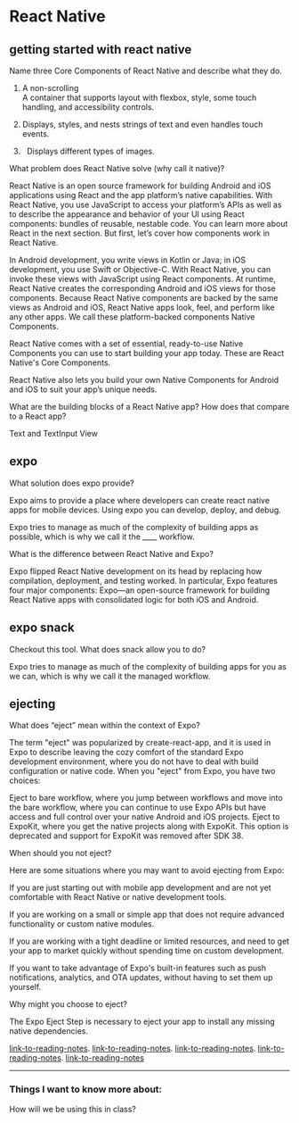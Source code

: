# React Native

## getting started with react native

Name three Core Components of React Native and describe what they do.

1. <View>	<ViewGroup>	<UIView>	A non-scrolling <div>	A container that supports layout with flexbox, style, some touch handling, and accessibility controls.
2. <Text>	<TextView>	<UITextView>	<p>	Displays, styles, and nests strings of text and even handles touch events.
3. <Image>	<ImageView>	<UIImageView>	<img>	Displays different types of images.

What problem does React Native solve (why call it native)?

React Native is an open source framework for building Android and iOS applications using React and the app platform’s native capabilities. With React Native, you use JavaScript to access your platform’s APIs as well as to describe the appearance and behavior of your UI using React components: bundles of reusable, nestable code. You can learn more about React in the next section. But first, let’s cover how components work in React Native.

In Android development, you write views in Kotlin or Java; in iOS development, you use Swift or Objective-C. With React Native, you can invoke these views with JavaScript using React components. At runtime, React Native creates the corresponding Android and iOS views for those components. Because React Native components are backed by the same views as Android and iOS, React Native apps look, feel, and perform like any other apps. We call these platform-backed components Native Components.

React Native comes with a set of essential, ready-to-use Native Components you can use to start building your app today. These are React Native's Core Components.

React Native also lets you build your own Native Components for Android and iOS to suit your app’s unique needs.

What are the building blocks of a React Native app? How does that compare to a React app?

Text and TextInput View 

## expo

What solution does expo provide?

Expo aims to provide a place where developers can create react native apps for mobile devices. Using expo you can develop, deploy, and debug.

Expo tries to manage as much of the complexity of building apps as possible, which is why we call it the ____ workflow.



What is the difference between React Native and Expo?

Expo flipped React Native development on its head by replacing how compilation, deployment, and testing worked. In particular, Expo features four major components: Expo—an open-source framework for building React Native apps with consolidated logic for both iOS and Android.

## expo snack

Checkout this tool. What does snack allow you to do?

Expo tries to manage as much of the complexity of building apps for you as we can, which is why we call it the managed workflow.

## ejecting

What does “eject” mean within the context of Expo?

The term "eject" was popularized by create-react-app, and it is used in Expo to describe leaving the cozy comfort of the standard Expo development environment, where you do not have to deal with build configuration or native code. When you "eject" from Expo, you have two choices:

Eject to bare workflow, where you jump between workflows and move into the bare workflow, where you can continue to use Expo APIs but have access and full control over your native Android and iOS projects.
Eject to ExpoKit, where you get the native projects along with ExpoKit. This option is deprecated and support for ExpoKit was removed after SDK 38.

When should you not eject?

Here are some situations where you may want to avoid ejecting from Expo:

If you are just starting out with mobile app development and are not yet comfortable with React Native or native development tools.

If you are working on a small or simple app that does not require advanced functionality or custom native modules.

If you are working with a tight deadline or limited resources, and need to get your app to market quickly without spending time on custom development.

If you want to take advantage of Expo's built-in features such as push notifications, analytics, and OTA updates, without having to set them up yourself.

Why might you choose to eject?

The Expo Eject Step is necessary to eject your app to install any missing native dependencies.


[link-to-reading-notes](https://facebook.github.io/react-native/docs/getting-started).
[link-to-reading-notes](https://expo.io/).
[link-to-reading-notes](https://snack.expo.io/).
[link-to-reading-notes](https://docs.expo.io/versions/latest/expokit/eject).
[link-to-reading-notes](https://facebook.github.io/react-native/docs/tutorial)
*************************************************************************************************************

### Things I want to know more about:

How will we be using this in class?